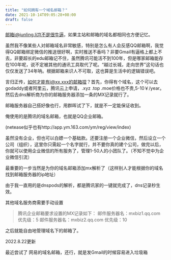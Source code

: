```yaml
---
title: "如何拥有一个域名邮箱？"
date: 2021-10-14T09:05:28+08:00
draft: false
---
```




邮箱i@junling.li岂不是很牛逼，如果主站和邮箱的域名都相同也方便记忆。

虽然我不像某些人对邮箱域名非常敏感，特别是怎么有人会反感QQ邮箱啊，我觉得QQ邮箱绑定微信的推送很好啊，实时推送不香吗？非要Gmail有逼格上都上不去，非要超长的edu邮箱记不住，虽然腾讯可能活不到100年，但是哪家邮箱能存在100年呢，说不定被其他的通讯工具取代了呢。“越过长城，走向世界”这句话也仅仅发送了34年呐。根据邮箱来识人不可取，这也算是生活中的逻辑错误吧。

言归正传，如何才能有i@xx.xxx的邮箱捏？首先，你得有个域名，这个可以去godaddy或者阿里云，腾讯云上申请，.xyz .top .moe价格也不贵,5-10￥/year。然后去dns解析商为你的邮箱服务器添加一条的MX记录就行了。

邮箱服务器自己搭好像也行，用群晖试了下，就是不一定能保证收到。

俺使用的是腾讯的域名邮箱，也就是QQ企业邮箱。

(netease似乎也有http://app.ym.163.com/ym/reg/view/index)

虽然没有企业，但也可以白嫖一个基础款。还要注册一个企业微信，然后设立一个公司（组织），这里你只需起一个名字就行，并不要你真的建个公司，做完以后，你就可以使用企业微信的所有服务了，管理1-50人的小团队了。（不知不觉中为企业微信引流）



最重要的一步当然是为你的域名邮箱添加mx解析了（这样别人才能根据你的域名找到邮箱服务器的ip地址）



由于我一直用的是dnspods的解析，都是腾讯家的一键就完成了，dns记录秒生效。

其他域名服务商需要手动设置

>腾讯企业邮箱要求设置的MX记录如下：
>邮件服务器名：mxbiz1.qq.com 优先级：5
>邮件服务器名：mxbiz2.qq.com 优先级：10

之后就能自由地管理域名下的邮箱了。


2022.8.22更新

最近尝试了 网易的域名邮箱，还行，就是发Gmail的时候容易进入垃圾箱

